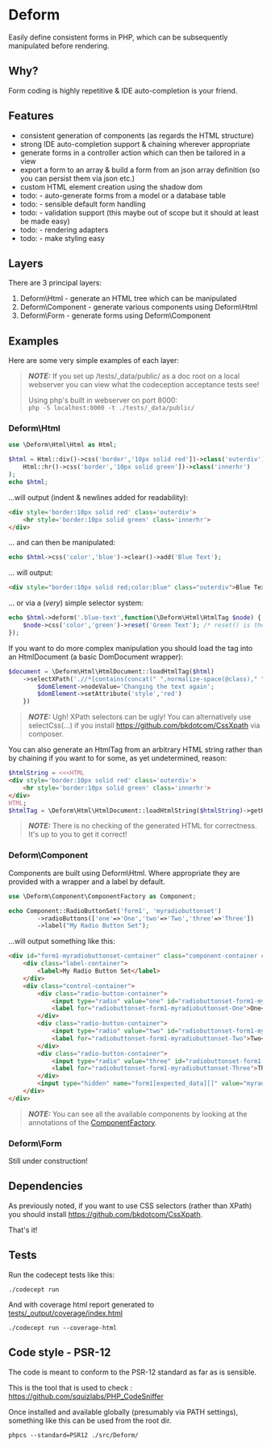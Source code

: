 # Deform
Easily define consistent forms in PHP, which can be subsequently manipulated before rendering. 

## Why?
Form coding is highly repetitive & IDE auto-completion is your friend.

## Features
* consistent generation of components (as regards the HTML structure)
* strong IDE auto-completion support & chaining wherever appropriate
* generate forms in a controller action which can then be tailored in a view
* export a form to an array & build a form from an json array definition (so you can persist them via json etc.)
* custom HTML element creation using the shadow dom
* todo: - auto-generate forms from a model or a database table
* todo: - sensible default form handling
* todo: - validation support (this maybe out of scope but it should at least be made easy)
* todo: - rendering adapters
* todo: - make styling easy 

## Layers
There are 3 principal layers:
1. Deform\Html - generate an HTML tree which can be manipulated
2. Deform\Component - generate various components using Deform\Html
3. Deform\Form - generate forms using Deform\Component

## Examples

Here are some very simple examples of each layer: 

> **_NOTE:_** If you set up /tests/_data/public/ as a doc root on a local webserver you can view what the 
> codeception acceptance tests see!   
> 
> Using php's built in webserver on port 8000:   
> ```php -S localhost:8000 -t ./tests/_data/public/```

### Deform\Html

```php
use \Deform\Html\Html as Html;

$html = Html::div()->css('border','10px solid red'])->class('outerdiv')->add(
    Html::hr()->css('border','10px solid green'])->class('innerhr')
);
echo $html;
```
...will output (indent & newlines added for readability):
```html
<div style='border:10px solid red' class='outerdiv'>
    <hr style='border:10px solid green' class='innerhr'>
</div>
```

... and can then be manipulated:
```php
echo $html->css('color','blue')->clear()->add('Blue Text');
```
... will output:
```html
<div style="border:10px solid red;color:blue" class="outerdiv">Blue Text</div>
```

... or via a (*very*) simple selector system:
```php
echo $html->deform('.blue-text',function(\Deform\Html\HtmlTag $node) {
    $node->css('color','green')->reset('Green Text'); /* reset() is the same as clear() and then add() */
});
```

If you want to do more complex manipulation you should load the tag into an HtmlDocument (a basic DomDocument wrapper):
```php
$document = \Deform\Html\HtmlDocument::loadHtmlTag($html)
    ->selectXPath('.//*[contains(concat(" ",normalize-space(@class)," ")," blue-text ")]', function(\DOMElement $domElement) {
        $domElement->nodeValue='Changing the text again';
        $domElement->setAttribute('style','red')    
    })
```

> **_NOTE:_** Ugh! XPath selectors can be ugly! You can alternatively use selectCss(...) if you install https://github.com/bkdotcom/CssXpath via composer.

You can also generate an HtmlTag from an arbitrary HTML string rather than by chaining if you want to for some, as yet undetermined, reason:
```php
$htmlString = <<<HTML
<div style='border:10px solid red' class='outerdiv'>
    <hr style='border:10px solid green' class='innerhr'>
</div>
HTML;
$htmlTag = \Deform\Html\HtmlDocument::loadHtmlString($htmlString)->getHtmlRootTag();
```

> **_NOTE:_** There is no checking of the generated HTML for correctness. It's up to you to get it correct!

### Deform\Component
Components are built using Deform\Html. Where appropriate they are provided with a wrapper and a label by default.
```php
use \Deform\Component\ComponentFactory as Component;

echo Component::RadioButtonSet('form1', 'myradiobuttonset')
        ->radioButtons(['one'=>'One','two'=>'Two','three'=>'Three'])
        ->label("My Radio Button Set");
```
...will output something like this:
```html
<div id="form1-myradiobuttonset-container" class="component-container container-type-radio-button-set">
    <div class="label-container">
        <label>My Radio Button Set</label>
    </div>
    <div class="control-container">
        <div class="radio-button-container">
            <input type="radio" value="one" id="radiobuttonset-form1-myradiobuttonset-One" name="form1[myradiobuttonset]">
            <label for="radiobuttonset-form1-myradiobuttonset-One">One</label>
        </div>
        <div class="radio-button-container">
            <input type="radio" value="two" id="radiobuttonset-form1-myradiobuttonset-Two" name="form1[myradiobuttonset]">
            <label for="radiobuttonset-form1-myradiobuttonset-Two">Two</label>
        </div>
        <div class="radio-button-container">
            <input type="radio" value="three" id="radiobuttonset-form1-myradiobuttonset-Three" name="form1[myradiobuttonset]">
            <label for="radiobuttonset-form1-myradiobuttonset-Three">Three</label>
        </div>
        <input type="hidden" name="form1[expected_data][]" value="myradiobuttonset">
    </div>
</div>
```

> **_NOTE:_** You can see all the available components by looking at the annotations of the [ComponentFactory](src/Deform/Component/ComponentFactory.php).

### Deform\Form
Still under construction!

## Dependencies
As previously noted, if you want to use CSS selectors (rather than XPath) you should install https://github.com/bkdotcom/CssXpath.

That's it!

## Tests

Run the codecept tests like this:
```
./codecept run
```

And with coverage html report generated to [tests/_output/coverage/index.html](tests/_output/coverage/index.html)
```
./codecept run --coverage-html
```

## Code style - PSR-12
The code is meant to conform to the PSR-12 standard as far as is sensible. 

This is the tool that is used to check : https://github.com/squizlabs/PHP_CodeSniffer

Once installed and available globally (presumably via PATH settings), something like this can be used from the root dir.
```
phpcs --standard=PSR12 ./src/Deform/
```

